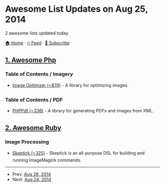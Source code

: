 # Awesome List Updates on Aug 25, 2014

2 awesome lists updated today.

[🏠 Home](/README.md) · [🔥 Feed](https://test.trackawesomelist.com/feed.xml) · [📮 Subscribe](https://trackawesomelist.us17.list-manage.com/subscribe?u=d2f0117aa829c83a63ec63c2f&id=36a103854c)



## [1. Awesome Php](/content/ziadoz/awesome-php/README.md)

### Table of Contents / Imagery

*   [Image Optimizer (⭐874)](https://github.com/psliwa/image-optimizer) - A library for optimizing images.

### Table of Contents / PDF

*   [PHPPdf (⭐336)](https://github.com/psliwa/PHPPdf) - A library for generating PDFs and images from XML.

## [2. Awesome Ruby](/content/markets/awesome-ruby/README.md)

### Image Processing

*   [Skeptick (⭐325)](https://github.com/maxim/skeptick) - Skeptick is an all-purpose DSL for building and running ImageMagick commands.

---

- Prev: [Aug 26, 2014](/content/2014/08/26/README.md)
- Next: [Aug 24, 2014](/content/2014/08/24/README.md)